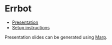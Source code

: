# Errbot

* [Presentation](./presentation.md)
* [Setup instructions](./setup.md)

Presentation slides can be generated using [Marp](https://marp.app/).
